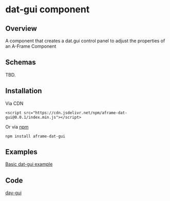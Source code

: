 # dat-gui component

## Overview

A component that creates a dat.gui control panel to adjust the properties of an A-Frame Component


## Schemas

TBD.

## Installation

Via CDN 

```
<script src="https://cdn.jsdelivr.net/npm/aframe-dat-gui@0.0.1/index.min.js"></script>
```

Or via [npm](https://www.npmjs.com/package/aframe-dat-gui)

```
npm install aframe-dat-gui
```

## Examples

[Basic dat-gui example](https://diarmidmackenzie.github.io/aframe-components/component-usage/dat-gui/basic.html)



## Code

  [day-gui](https://github.com/diarmidmackenzie/aframe-components/blob/main/components/dat-gui/index.js)